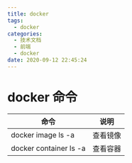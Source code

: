```yaml
---
title: docker
tags:
  - docker
categories:
  - 技术文档
  - 前端
  - docker
date: 2020-09-12 22:45:24
---
```


# docker 命令

| 命令                   | 说明     |
| ---------------------- | -------- |
| docker image ls -a     | 查看镜像 |
| docker container ls -a | 查看容器 |
